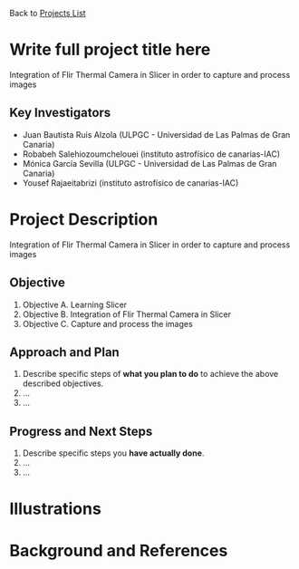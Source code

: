 Back to [Projects List](../../README.md#ProjectsList)

# Write full project title here
Integration of Flir Thermal Camera in Slicer in order to capture and process images
## Key Investigators

- Juan Bautista Ruis Alzola (ULPGC - Universidad de Las Palmas de Gran Canaria)
- Robabeh Salehiozoumchelouei (instituto astrofísico de canarias-IAC)
- Mónica García Sevilla (ULPGC - Universidad de Las Palmas de Gran Canaria)
- Yousef Rajaeitabrizi (instituto astrofísico de canarias-IAC)

# Project Description
Integration of Flir Thermal Camera in Slicer in order to capture and process images

## Objective

<!-- Describe here WHAT you would like to achieve (what you will have as end result). -->

1. Objective A. Learning Slicer
1. Objective B. Integration of Flir Thermal Camera in Slicer
1. Objective C. Capture and process the images

## Approach and Plan

<!-- Describe here HOW you would like to achieve the objectives stated above. -->

1. Describe specific steps of **what you plan to do** to achieve the above described objectives.
1. ...
1. ...

## Progress and Next Steps

<!-- Update this section as you make progress, describing of what you have ACTUALLY DONE. If there are specific steps that you could not complete then you can describe them here, too. -->

1. Describe specific steps you **have actually done**.
1. ...
1. ...

# Illustrations

<!-- Add pictures and links to videos that demonstrate what has been accomplished.
![Description of picture](Example2.jpg)
![Some more images](Example2.jpg)
-->

# Background and References

<!-- If you developed any software, include link to the source code repository. If possible, also add links to sample data, and to any relevant publications. -->
